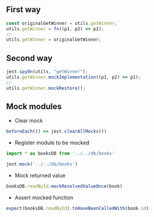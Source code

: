 ## First way
```js
const originalGetWinner = utils.getWinner;
utils.getWinner = fn((p1, p2) => p1);
// 
utils.getWinner = originalGetWinner;
```

## Second way
```js
jest.spyOn(utils, "getWinner");
utils.getWinner.mockImplementation((p1, p2) => p1);
//
utils.getWinner.mockRestore();
```

## Mock modules
- Clear mock
```js
beforeEach(() => jest.clearAllMocks())
```
- Register module to be mocked
```js
import * as booksDB from '../../db/books'

jest.mock('../../db/books')
```
- Mock returned value
```js
booksDB.readById.mockResolvedValueOnce(book)
```
- Assert mocked function
```js
expect(booksDB.readById).toHaveBeenCalledWith(book.id)
```
